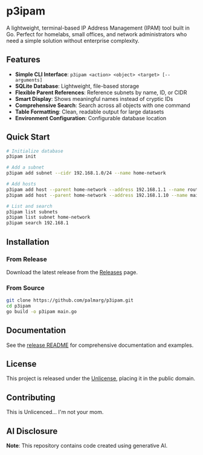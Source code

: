 # p3ipam

A lightweight, terminal-based IP Address Management (IPAM) tool built in Go. Perfect for homelabs, small offices, and network administrators who need a simple solution without enterprise complexity.

## Features

- **Simple CLI Interface**: `p3ipam <action> <object> <target> [--arguments]`
- **SQLite Database**: Lightweight, file-based storage
- **Flexible Parent References**: Reference subnets by name, ID, or CIDR
- **Smart Display**: Shows meaningful names instead of cryptic IDs
- **Comprehensive Search**: Search across all objects with one command
- **Table Formatting**: Clean, readable output for large datasets
- **Environment Configuration**: Configurable database location

## Quick Start

```bash
# Initialize database
p3ipam init

# Add a subnet
p3ipam add subnet --cidr 192.168.1.0/24 --name home-network

# Add hosts
p3ipam add host --parent home-network --address 192.168.1.1 --name router
p3ipam add host --parent home-network --address 192.168.1.10 --name main-pc

# List and search
p3ipam list subnets
p3ipam list subnet home-network
p3ipam search 192.168.1
```

## Installation

### From Release
Download the latest release from the [Releases](https://github.com/palmarg/p3ipam/releases) page.

### From Source
```bash
git clone https://github.com/palmarg/p3ipam.git
cd p3ipam
go build -o p3ipam main.go
```

## Documentation

See the [release README](release/README.md) for comprehensive documentation and examples.

## License

This project is released under the [Unlicense](LICENSE), placing it in the public domain.

## Contributing

This is Unlicenced... I'm not your mom.

## AI Disclosure

**Note**: This repository contains code created using generative AI.
